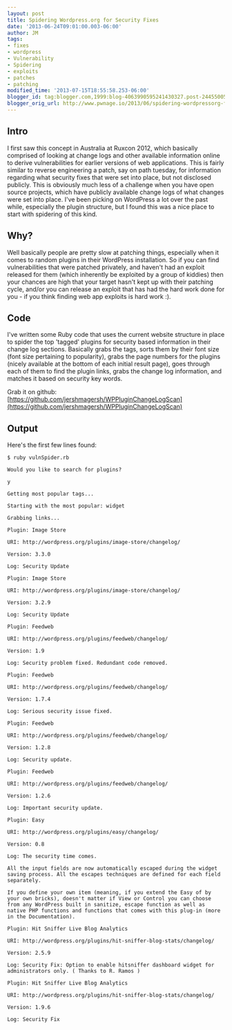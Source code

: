 ```yaml
---
layout: post
title: Spidering Wordpress.org for Security Fixes
date: '2013-06-24T09:01:00.003-06:00'
author: JM
tags:
- fixes
- wordpress
- Vulnerability
- Spidering
- exploits
- patches
- patching
modified_time: '2013-07-15T18:55:58.253-06:00'
blogger_id: tag:blogger.com,1999:blog-4063990595241430327.post-2445500595491737831
blogger_orig_url: http://www.pwnage.io/2013/06/spidering-wordpressorg-for-security.html
---
```


## Intro

I first saw this concept in Australia at Ruxcon 2012, which basically comprised of looking at change logs and other available information online to derive vulnerabilities for earlier versions of web applications. This is fairly similar to reverse engineering a patch, say on path tuesday, for information regarding what security fixes that were set into place, but not disclosed publicly. This is obviously much less of a challenge when you have open source projects, which have publicly available change logs of what changes were set into place. I've been picking on WordPress a lot over the past while, especially the plugin structure, but I found this was a nice place to start with spidering of this kind.

## Why?

Well basically people are pretty slow at patching things, especially when it comes to random plugins in their WordPress installation. So if you can find vulnerabilities that were patched privately, and haven't had an exploit released for them (which inherently be exploited by a group of kiddies) then your chances are high that your target hasn't kept up with their patching cycle, and/or you can release an exploit that has had the hard work done for you - if you think finding web app exploits is hard work :).

## Code

I've written some Ruby code that uses the current website structure in place to spider the top 'tagged' plugins for security based information in their change log sections. Basically grabs the tags, sorts them by their font size (font size pertaining to popularity), grabs the page numbers for the plugins (nicely available at the bottom of each initial result page), goes through each of them to find the plugin links, grabs the change log information, and matches it based on security key words.

Grab it on github: [https://github.com/jershmagersh/WPPluginChangeLogScan](https://github.com/jershmagersh/WPPluginChangeLogScan)

## Output

Here's the first few lines found:

```
$ ruby vulnSpider.rb 

Would you like to search for plugins?

y

Getting most popular tags...

Starting with the most popular: widget

Grabbing links...

Plugin: Image Store

URI: http://wordpress.org/plugins/image-store/changelog/

Version: 3.3.0

Log: Security Update

Plugin: Image Store

URI: http://wordpress.org/plugins/image-store/changelog/

Version: 3.2.9

Log: Security Update

Plugin: Feedweb

URI: http://wordpress.org/plugins/feedweb/changelog/

Version: 1.9

Log: Security problem fixed. Redundant code removed.

Plugin: Feedweb

URI: http://wordpress.org/plugins/feedweb/changelog/

Version: 1.7.4

Log: Serious security issue fixed.

Plugin: Feedweb

URI: http://wordpress.org/plugins/feedweb/changelog/

Version: 1.2.8

Log: Security update.

Plugin: Feedweb

URI: http://wordpress.org/plugins/feedweb/changelog/

Version: 1.2.6

Log: Important security update.

Plugin: Easy

URI: http://wordpress.org/plugins/easy/changelog/

Version: 0.8

Log: The security time comes.

All the input fields are now automatically escaped during the widget saving process. All the escapes techniques are defined for each field separately.

If you define your own item (meaning, if you extend the Easy of by your own bricks), doesn't matter if View or Control you can choose from any WordPress built in sanitize, escape function as well as native PHP functions and functions that comes with this plug-in (more in the Documentation).

Plugin: Hit Sniffer Live Blog Analytics

URI: http://wordpress.org/plugins/hit-sniffer-blog-stats/changelog/

Version: 2.5.9

Log: Security Fix: Option to enable hitsniffer dashboard widget for administrators only. ( Thanks to R. Ramos )

Plugin: Hit Sniffer Live Blog Analytics

URI: http://wordpress.org/plugins/hit-sniffer-blog-stats/changelog/

Version: 1.9.6

Log: Security Fix
```
